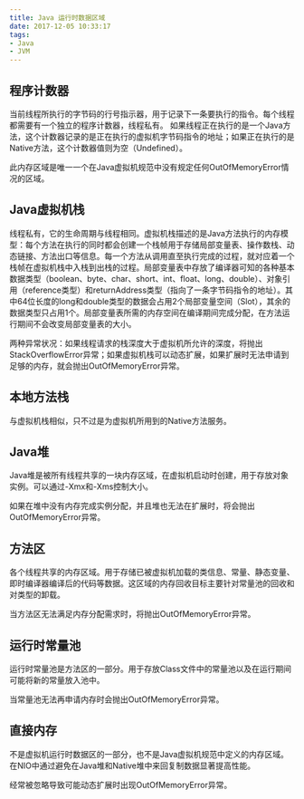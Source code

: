 ```yaml
---
title: Java 运行时数据区域
date: 2017-12-05 10:33:17
tags: 
- Java
- JVM
---
```


## 程序计数器
当前线程所执行的字节码的行号指示器，用于记录下一条要执行的指令。每个线程都需要有一个独立的程序计数器，线程私有。
如果线程正在执行的是一个Java方法，这个计数器记录的是正在执行的虚拟机字节码指令的地址；如果正在执行的是Native方法，这个计数器值则为空（Undefined）。

此内存区域是唯一一个在Java虚拟机规范中没有规定任何OutOfMemoryError情况的区域。

## Java虚拟机栈
线程私有，它的生命周期与线程相同。虚拟机栈描述的是Java方法执行的内存模型：每个方法在执行的同时都会创建一个栈帧用于存储局部变量表、操作数栈、动态链接、方法出口等信息。每一个方法从调用直至执行完成的过程，就对应着一个栈帧在虚拟机栈中入栈到出栈的过程。局部变量表中存放了编译器可知的各种基本数据类型（boolean、byte、char、short、int、float、long、double）、对象引用（reference类型）和returnAddress类型（指向了一条字节码指令的地址）。其中64位长度的long和double类型的数据会占用2个局部变量空间（Slot），其余的数据类型只占用1个。局部变量表所需的内存空间在编译期间完成分配，在方法运行期间不会改变局部变量表的大小。

两种异常状况：如果线程请求的栈深度大于虚拟机所允许的深度，将抛出StackOverflowError异常；如果虚拟机栈可以动态扩展，如果扩展时无法申请到足够的内存，就会抛出OutOfMemoryError异常。

## 本地方法栈
与虚拟机栈相似，只不过是为虚拟机所用到的Native方法服务。

## Java堆
Java堆是被所有线程共享的一块内存区域，在虚拟机启动时创建，用于存放对象实例。可以通过-Xmx和-Xms控制大小。

如果在堆中没有内存完成实例分配，并且堆也无法在扩展时，将会抛出OutOfMemoryError异常。

## 方法区
各个线程共享的内存区域。用于存储已被虚拟机加载的类信息、常量、静态变量、即时编译器编译后的代码等数据。这区域的内存回收目标主要针对常量池的回收和对类型的卸载。

当方法区无法满足内存分配需求时，将抛出OutOfMemoryError异常。

## 运行时常量池

运行时常量池是方法区的一部分。用于存放Class文件中的常量池以及在运行期间可能将新的常量放入池中。

当常量池无法再申请内存时会抛出OutOfMemoryError异常。

## 直接内存
不是虚拟机运行时数据区的一部分，也不是Java虚拟机规范中定义的内存区域。在NIO中通过避免在Java堆和Native堆中来回复制数据显著提高性能。

经常被忽略导致可能动态扩展时出现OutOfMemoryError异常。